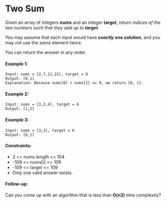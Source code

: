 # Two Sum
Given an array of integers **nums** and an integer **target**, return *indices of the two numbers such that they add up to **target***.

You may assume that each input would have ***exactly* one solution**, and you may not use the *same* element twice.

You can return the answer in any order.

#### Example 1:
```
Input: nums = [2,7,11,15], target = 9
Output: [0,1]
Explanation: Because nums[0] + nums[1] == 9, we return [0, 1].
```

#### Example 2:
```
Input: nums = [3,2,4], target = 6
Output: [1,2]
```

#### Example 3:
```
Input: nums = [3,3], target = 6
Output: [0,1]
```

#### Constraints:

- 2 <= nums.length <= 104
- -109 <= nums[i] <= 109
- -109 <= target <= 109
- Only one valid answer exists.

#### Follow-up:
Can you come up with an algorithm that is less than **O(n2)** time complexity?
